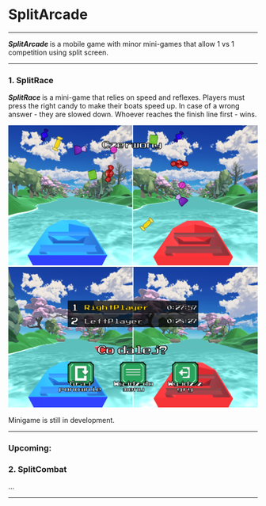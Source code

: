 <h1> SplitArcade </h1>
<hr>
<p> <b><i> SplitArcade </i></b> is a mobile game with minor mini-games that allow 1 vs 1 competition using split screen. </p>
<hr>
<h3> 1. SplitRace </h3>
<b><i> SplitRace </i></b> is a mini-game that relies on speed and reflexes. Players must press the right candy to make their boats speed up. In case of a wrong answer - they are slowed down. Whoever reaches the finish line first - wins.

![alt text](Assets/PromoPictures/SplitRace1.png)
![alt text](Assets/PromoPictures/SplitRace2.png)

Minigame is still in development.
<hr>
<h3> Upcoming: </h3>
<h3> 2. SplitCombat </h3>
...
<hr>
